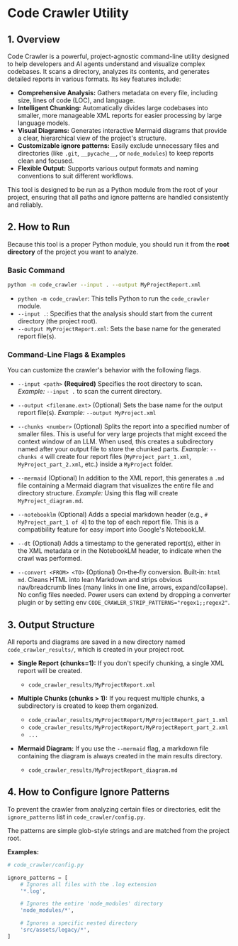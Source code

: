 # Code Crawler Utility

## 1. Overview

Code Crawler is a powerful, project-agnostic command-line utility designed to help developers and AI agents understand and visualize complex codebases. It scans a directory, analyzes its contents, and generates detailed reports in various formats. Its key features include:

- **Comprehensive Analysis:** Gathers metadata on every file, including size, lines of code (LOC), and language.
- **Intelligent Chunking:** Automatically divides large codebases into smaller, more manageable XML reports for easier processing by large language models.
- **Visual Diagrams:** Generates interactive Mermaid diagrams that provide a clear, hierarchical view of the project's structure.
- **Customizable ignore patterns:** Easily exclude unnecessary files and directories (like `.git`, `__pycache__`, or `node_modules`) to keep reports clean and focused.
- **Flexible Output:** Supports various output formats and naming conventions to suit different workflows.

This tool is designed to be run as a Python module from the root of your project, ensuring that all paths and ignore patterns are handled consistently and reliably.

## 2. How to Run

Because this tool is a proper Python module, you should run it from the **root directory** of the project you want to analyze.

### Basic Command

```bash
python -m code_crawler --input . --output MyProjectReport.xml
```

- `python -m code_crawler`: This tells Python to run the `code_crawler` module.
- `--input .`: Specifies that the analysis should start from the current directory (the project root).
- `--output MyProjectReport.xml`: Sets the base name for the generated report file(s).

### Command-Line Flags & Examples

You can customize the crawler's behavior with the following flags.

-   `--input <path>` **(Required)**
    Specifies the root directory to scan.
    *Example:* `--input .` to scan the current directory.

-   `--output <filename.ext>` (Optional)
    Sets the base name for the output report file(s).
    *Example:* `--output MyProject.xml`

-   `--chunks <number>` (Optional)
    Splits the report into a specified number of smaller files. This is useful for very large projects that might exceed the context window of an LLM. When used, this creates a subdirectory named after your output file to store the chunked parts.
    *Example:* `--chunks 4` will create four report files (`MyProject_part_1.xml`, `MyProject_part_2.xml`, etc.) inside a `MyProject` folder.

-   `--mermaid` (Optional)
    In addition to the XML report, this generates a `.md` file containing a Mermaid diagram that visualizes the entire file and directory structure.
    *Example:* Using this flag will create `MyProject_diagram.md`.

-   `--notebooklm` (Optional)
    Adds a special markdown header (e.g., `# MyProject_part_1 of 4`) to the top of each report file. This is a compatibility feature for easy import into Google's NotebookLM.

-   `--dt` (Optional)
    Adds a timestamp to the generated report(s), either in the XML metadata or in the NotebookLM header, to indicate when the crawl was performed.

-   `--convert <FROM> <TO>` (Optional)
    On‑the‑fly conversion. Built‑in: `html md`. Cleans HTML into lean Markdown and strips obvious nav/breadcrumb lines (many links in one line, arrows, expand/collapse). No config files needed. Power users can extend by dropping a converter plugin or by setting env `CODE_CRAWLER_STRIP_PATTERNS="regex1;;regex2"`.

## 3. Output Structure

All reports and diagrams are saved in a new directory named `code_crawler_results/`, which is created in your project root.

- **Single Report (chunks=1):** If you don't specify chunking, a single XML report will be created.
  - `code_crawler_results/MyProjectReport.xml`

- **Multiple Chunks (chunks > 1):** If you request multiple chunks, a subdirectory is created to keep them organized.
  - `code_crawler_results/MyProjectReport/MyProjectReport_part_1.xml`
  - `code_crawler_results/MyProjectReport/MyProjectReport_part_2.xml`
  - `...`

- **Mermaid Diagram:** If you use the `--mermaid` flag, a markdown file containing the diagram is always created in the main results directory.
  - `code_crawler_results/MyProjectReport_diagram.md`

## 4. How to Configure Ignore Patterns

To prevent the crawler from analyzing certain files or directories, edit the `ignore_patterns` list in `code_crawler/config.py`.

The patterns are simple glob-style strings and are matched from the project root.

**Examples:**
```python
# code_crawler/config.py

ignore_patterns = [
    # Ignores all files with the .log extension
    '*.log',

    # Ignores the entire 'node_modules' directory
    'node_modules/*',

    # Ignores a specific nested directory
    'src/assets/legacy/*',
]
```
